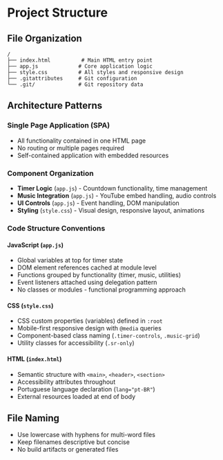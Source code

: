 # Project Structure

## File Organization

```
/
├── index.html          # Main HTML entry point
├── app.js             # Core application logic
├── style.css          # All styles and responsive design
├── .gitattributes     # Git configuration
└── .git/              # Git repository data
```

## Architecture Patterns

### Single Page Application (SPA)

- All functionality contained in one HTML page
- No routing or multiple pages required
- Self-contained application with embedded resources

### Component Organization

- **Timer Logic** (`app.js`) - Countdown functionality, time management
- **Music Integration** (`app.js`) - YouTube embed handling, audio controls
- **UI Controls** (`app.js`) - Event handling, DOM manipulation
- **Styling** (`style.css`) - Visual design, responsive layout, animations

### Code Structure Conventions

#### JavaScript (`app.js`)

- Global variables at top for timer state
- DOM element references cached at module level
- Functions grouped by functionality (timer, music, utilities)
- Event listeners attached using delegation pattern
- No classes or modules - functional programming approach

#### CSS (`style.css`)

- CSS custom properties (variables) defined in `:root`
- Mobile-first responsive design with `@media` queries
- Component-based class naming (`.timer-controls`, `.music-grid`)
- Utility classes for accessibility (`.sr-only`)

#### HTML (`index.html`)

- Semantic structure with `<main>`, `<header>`, `<section>`
- Accessibility attributes throughout
- Portuguese language declaration (`lang="pt-BR"`)
- External resources loaded at end of body

## File Naming

- Use lowercase with hyphens for multi-word files
- Keep filenames descriptive but concise
- No build artifacts or generated files
